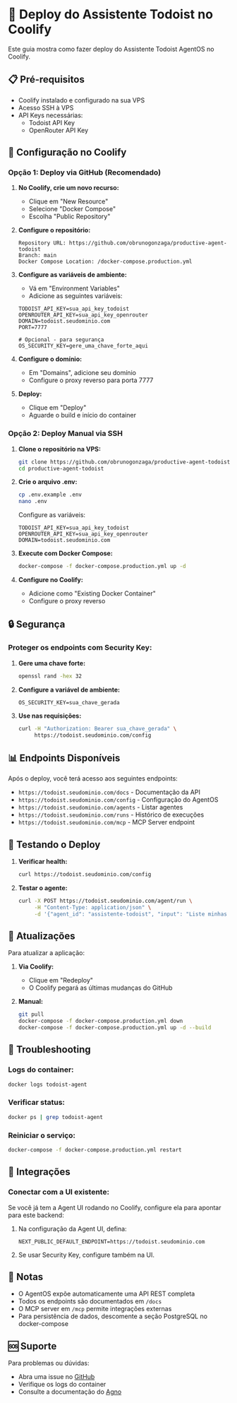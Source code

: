 # 🚀 Deploy do Assistente Todoist no Coolify

Este guia mostra como fazer deploy do Assistente Todoist AgentOS no Coolify.

## 📋 Pré-requisitos

- Coolify instalado e configurado na sua VPS
- Acesso SSH à VPS
- API Keys necessárias:
  - Todoist API Key
  - OpenRouter API Key

## 🔧 Configuração no Coolify

### Opção 1: Deploy via GitHub (Recomendado)

1. **No Coolify, crie um novo recurso:**
   - Clique em "New Resource"
   - Selecione "Docker Compose"
   - Escolha "Public Repository"

2. **Configure o repositório:**
   ```
   Repository URL: https://github.com/obrunogonzaga/productive-agent-todoist
   Branch: main
   Docker Compose Location: /docker-compose.production.yml
   ```

3. **Configure as variáveis de ambiente:**
   - Vá em "Environment Variables"
   - Adicione as seguintes variáveis:
   ```env
   TODOIST_API_KEY=sua_api_key_todoist
   OPENROUTER_API_KEY=sua_api_key_openrouter
   DOMAIN=todoist.seudominio.com
   PORT=7777
   
   # Opcional - para segurança
   OS_SECURITY_KEY=gere_uma_chave_forte_aqui
   ```

4. **Configure o domínio:**
   - Em "Domains", adicione seu domínio
   - Configure o proxy reverso para porta 7777

5. **Deploy:**
   - Clique em "Deploy"
   - Aguarde o build e início do container

### Opção 2: Deploy Manual via SSH

1. **Clone o repositório na VPS:**
   ```bash
   git clone https://github.com/obrunogonzaga/productive-agent-todoist.git
   cd productive-agent-todoist
   ```

2. **Crie o arquivo .env:**
   ```bash
   cp .env.example .env
   nano .env
   ```
   
   Configure as variáveis:
   ```env
   TODOIST_API_KEY=sua_api_key_todoist
   OPENROUTER_API_KEY=sua_api_key_openrouter
   DOMAIN=todoist.seudominio.com
   ```

3. **Execute com Docker Compose:**
   ```bash
   docker-compose -f docker-compose.production.yml up -d
   ```

4. **Configure no Coolify:**
   - Adicione como "Existing Docker Container"
   - Configure o proxy reverso

## 🔒 Segurança

### Proteger os endpoints com Security Key:

1. **Gere uma chave forte:**
   ```bash
   openssl rand -hex 32
   ```

2. **Configure a variável de ambiente:**
   ```env
   OS_SECURITY_KEY=sua_chave_gerada
   ```

3. **Use nas requisições:**
   ```bash
   curl -H "Authorization: Bearer sua_chave_gerada" \
        https://todoist.seudominio.com/config
   ```

## 📊 Endpoints Disponíveis

Após o deploy, você terá acesso aos seguintes endpoints:

- `https://todoist.seudominio.com/docs` - Documentação da API
- `https://todoist.seudominio.com/config` - Configuração do AgentOS
- `https://todoist.seudominio.com/agents` - Listar agentes
- `https://todoist.seudominio.com/runs` - Histórico de execuções
- `https://todoist.seudominio.com/mcp` - MCP Server endpoint

## 🧪 Testando o Deploy

1. **Verificar health:**
   ```bash
   curl https://todoist.seudominio.com/config
   ```

2. **Testar o agente:**
   ```bash
   curl -X POST https://todoist.seudominio.com/agent/run \
        -H "Content-Type: application/json" \
        -d '{"agent_id": "assistente-todoist", "input": "Liste minhas tarefas"}'
   ```

## 🔄 Atualizações

Para atualizar a aplicação:

1. **Via Coolify:**
   - Clique em "Redeploy"
   - O Coolify pegará as últimas mudanças do GitHub

2. **Manual:**
   ```bash
   git pull
   docker-compose -f docker-compose.production.yml down
   docker-compose -f docker-compose.production.yml up -d --build
   ```

## 🐛 Troubleshooting

### Logs do container:
```bash
docker logs todoist-agent
```

### Verificar status:
```bash
docker ps | grep todoist-agent
```

### Reiniciar o serviço:
```bash
docker-compose -f docker-compose.production.yml restart
```

## 🔗 Integrações

### Conectar com a UI existente:

Se você já tem a Agent UI rodando no Coolify, configure ela para apontar para este backend:

1. Na configuração da Agent UI, defina:
   ```env
   NEXT_PUBLIC_DEFAULT_ENDPOINT=https://todoist.seudominio.com
   ```

2. Se usar Security Key, configure também na UI.

## 📝 Notas

- O AgentOS expõe automaticamente uma API REST completa
- Todos os endpoints são documentados em `/docs`
- O MCP server em `/mcp` permite integrações externas
- Para persistência de dados, descomente a seção PostgreSQL no docker-compose

## 🆘 Suporte

Para problemas ou dúvidas:
- Abra uma issue no [GitHub](https://github.com/obrunogonzaga/productive-agent-todoist/issues)
- Verifique os logs do container
- Consulte a documentação do [Agno](https://docs.agno.com)